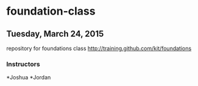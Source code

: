 # foundation-class
## Tuesday, March 24, 2015

repository for foundations class http://training.github.com/kit/foundations

### Instructors

*Joshua
*Jordan

